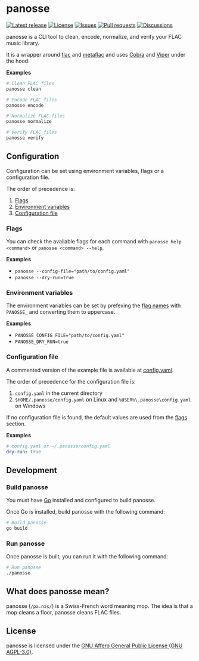 # panosse

[![Latest release](https://img.shields.io/github/v/release/ludelafo/panosse?include_prereleases)](https://github.com/ludelafo/panosse/releases)
[![License](https://img.shields.io/github/license/ludelafo/panosse)](https://github.com/ludelafo/panosse)
[![Issues](https://img.shields.io/github/issues/ludelafo/panosse)](https://github.com/ludelafo/panosse/issues)
[![Pull requests](https://img.shields.io/github/issues-pr/ludelafo/panosse)](https://github.com/ludelafo/panosse/pulls)
[![Discussions](https://img.shields.io/github/discussions/ludelafo/panosse)](https://github.com/ludelafo/panosse/discussions)

panosse is a CLI tool to clean, encode, normalize, and verify your FLAC music
library.

It is a wrapper around
[flac](https://xiph.org/flac/documentation_tools_flac.html) and
[metaflac](https://xiph.org/flac/documentation_tools_metaflac.html) and uses
[Cobra](https://github.com/spf13/cobra) and
[Viper](https://github.com/spf13/viper) under the hood.

**Examples**

```sh
# Clean FLAC files
panosse clean

# Encode FLAC files
panosse encode

# Normalize FLAC files
panosse normalize

# Verify FLAC files
panosse verify
```

## Configuration

Configuration can be set using environment variables, flags or a configuration
file.

The order of precedence is:

1. [Flags](#flags)
2. [Environment variables](#environment-variables)
3. [Configuration file](#configuration-file)

### Flags

You can check the available flags for each command with `panosse help <command>`
or `panosse <command> --help`.

**Examples**

- `panosse --config-file="path/to/config.yaml"`
- `panosse --dry-run=true`

### Environment variables

The environment variables can be set by prefexing the [flag names](#flags) with
`PANOSSE_` and converting them to uppercase.

**Examples**

- `PANOSSE_CONFIG_FILE="path/to/config.yaml"`
- `PANOSSE_DRY_RUN=true`

### Configuration file

A commented version of the example file is available at
[config.yaml](./config.yaml).

The order of precedence for the configuration file is:

1. `config.yaml` in the current directory
2. `$HOME/.panosse/config.yaml` on Linux and `%USER%\.panosse\config.yaml` on
   Windows

If no configuration file is found, the default values are used from the
[flags](#flags) section.

**Examples**

```yml
# config.yaml or ~/.panosse/config.yaml
dry-run: true
```

## Development

### Build panosse

You must have [Go](https://go.dev/) installed and configured to build panosse.

Once Go is installed, build panosse with the following command:

```sh
# Build panosse
go build
```

### Run panosse

Once panosse is built, you can run it with the following command:

```sh
# Run panosse
./panosse
```

## What does panosse mean?

panosse (`/pa.nɔs/`) is a Swiss-French word meaning mop. The idea is that a mop
cleans a floor, panosse cleans FLAC files.

## License

panosse is licensed under the
[GNU Affero General Public License (GNU AGPL-3.0)](./COPYING).
